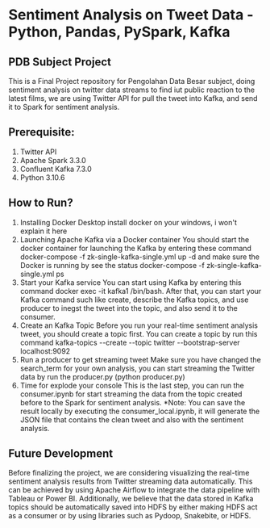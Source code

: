 # Sentiment Analysis on Tweet Data - Python, Pandas, PySpark, Kafka

## PDB Subject Project
This is a Final Project repository for Pengolahan Data Besar subject, doing sentiment analysis on twitter data streams to find iut public reaction to the latest films, we are using Twitter API for pull the tweet into Kafka, and send it to Spark for sentiment analysis.

## Prerequisite:
1. Twitter API
2. Apache Spark 3.3.0
3. Confluent Kafka 7.3.0
4. Python 3.10.6

## How to Run?
1. Installing Docker Desktop install docker on your windows, i won't explain it here
2. Launching Apache Kafka via a Docker container You should start the docker container for launching the Kafka by entering these command docker-compose -f zk-single-kafka-single.yml up -d and make sure the Docker is running by see the status docker-compose -f zk-single-kafka-single.yml ps
3. Start your Kafka service You can start using Kafka by entering this command docker exec -it kafka1 /bin/bash. After that, you can start your Kafka command such like create, describe the Kafka topics, and use producer to inegst the tweet into the topic, and also send it to the consumer.
4. Create an Kafka Topic Before you run your real-time sentiment analysis tweet, you should create a topic first. You can create a topic by run this command kafka-topics --create --topic twitter --bootstrap-server localhost:9092
5. Run a producer to get streaming tweet Make sure you have changed the search_term for your own analysis, you can start streaming the Twitter data by run the producer.py (python producer.py)
7. Time for explode your console This is the last step, you can run the consumer.ipynb for start streaming the data from the topic created before to the Spark for sentiment analysis. *Note: You can save the result locally by executing the consumer_local.ipynb, it will generate the JSON file that contains the clean tweet and also with the sentiment analysis.

## Future Development
Before finalizing the project, we are considering visualizing the real-time sentiment analysis results from Twitter streaming data automatically. This can be achieved by using Apache Airflow to integrate the data pipeline with Tableau or Power BI. Additionally, we believe that the data stored in Kafka topics should be automatically saved into HDFS by either making HDFS act as a consumer or by using libraries such as Pydoop, Snakebite, or HDFS.
